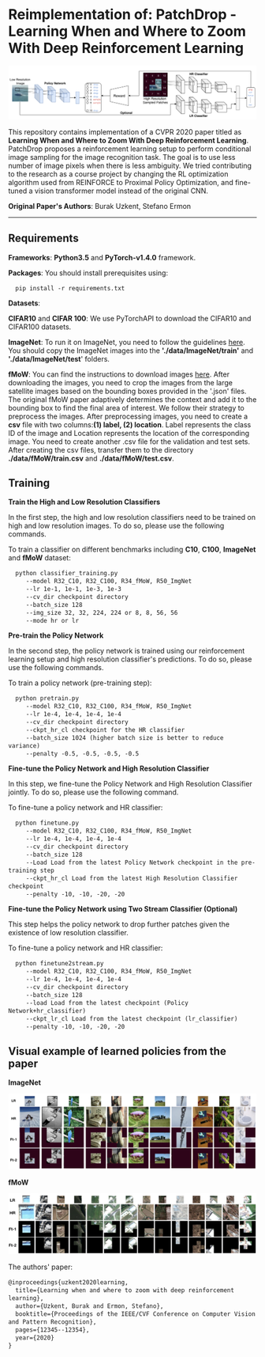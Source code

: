 # Reimplementation of: PatchDrop - Learning When and Where to Zoom With Deep Reinforcement Learning
![framework](./figures/framework.png)

This repository contains implementation of a CVPR 2020 paper titled as __Learning When and Where to Zoom With Deep Reinforcement Learning__. PatchDrop proposes a reinforcement learning setup to perform conditional image sampling for the image recognition task. The goal is to use less number of image pixels when there is less ambiguity. We tried contributing to the research as a course project by changing the RL optimization algorithm used from REINFORCE to Proximal Policy Optimization, and fine-tuned a vision transformer model instead of the original CNN.

**Original Paper's Authors**: Burak Uzkent, Stefano Ermon

-------------------------------------------------------------------------------------
## Requirements
**Frameworks**: **Python3.5** and **PyTorch-v1.4.0** framework.

**Packages**: You should install prerequisites using:
```shell
  pip install -r requirements.txt
```

**Datasets**:

**CIFAR10** and **CIFAR 100**: We use PyTorchAPI to download the CIFAR10 and CIFAR100 datasets.

**ImageNet**: To run it on ImageNet, you need to follow the guidelines [here](https://github.com/soumith/imagenet-multiGPU.torch#data-processing). You should copy the ImageNet images into the **'./data/ImageNet/train'** and **'./data/ImageNet/test**' folders.

**fMoW**: You can find the instructions to download images [here](https://github.com/fMoW/dataset). After downloading the images, you need to crop the images from the large satellite images based on the bounding boxes provided in the '.json' files. The original fMoW paper adaptively determines the context and add it to the bounding box to find the final area of interest. We follow their strategy to preprocess the images. After preprocessing images, you need to create a **csv** file with two columns:**(1) label, (2) location**. Label represents the class ID of the image and Location represents the location of the corresponding image. You need to create another .csv file for the validation and test sets. After creating the csv files, transfer them to the directory __./data/fMoW/train.csv__ and __./data/fMoW/test.csv__.

## Training
**Train the High and Low Resolution Classifiers**

In the first step, the high and low resolution classifiers need to be trained on high and low resolution images. To do so, please use the following commands.

To train a classifier on different benchmarks including **C10**, **C100**, **ImageNet** and **fMoW** dataset:

```shell
  python classifier_training.py
     --model R32_C10, R32_C100, R34_fMoW, R50_ImgNet
     --lr 1e-1, 1e-1, 1e-3, 1e-3
     --cv_dir checkpoint directory
     --batch_size 128
     --img_size 32, 32, 224, 224 or 8, 8, 56, 56
     --mode hr or lr
```
**Pre-train the Policy Network**

In the second step, the policy network is trained using our reinforcement learning setup and high resolution classifier's predictions. To do so, please use the following commands.

To train a policy network (pre-training step):

```shell
  python pretrain.py
     --model R32_C10, R32_C100, R34_fMoW, R50_ImgNet
     --lr 1e-4, 1e-4, 1e-4, 1e-4
     --cv_dir checkpoint directory
     --ckpt_hr_cl checkpoint for the HR classifier
     --batch_size 1024 (higher batch size is better to reduce variance)
     --penalty -0.5, -0.5, -0.5, -0.5
```
**Fine-tune the Policy Network and High Resolution Classifier**

In this step, we fine-tune the Policy Network and High Resolution Classifier jointly. To do so, please use the following command.

To fine-tune a policy network and HR classifier:
```shell
  python finetune.py
     --model R32_C10, R32_C100, R34_fMoW, R50_ImgNet
     --lr 1e-4, 1e-4, 1e-4, 1e-4
     --cv_dir checkpoint directory
     --batch_size 128
     --Load Load from the latest Policy Network checkpoint in the pre-training step
     --ckpt_hr_cl Load from the latest High Resolution Classifier checkpoint
     --penalty -10, -10, -20, -20
```
**Fine-tune the Policy Network using Two Stream Classifier (Optional)**

This step helps the policy network to drop further patches given the existence of low resolution classifier.

To fine-tune a policy network and HR classifier:

```shell
  python finetune2stream.py
     --model R32_C10, R32_C100, R34_fMoW, R50_ImgNet
     --lr 1e-4, 1e-4, 1e-4, 1e-4
     --cv_dir checkpoint directory
     --batch_size 128
     --load Load from the latest checkpoint (Policy Network+hr_classifier)
     --ckpt_lr_cl Load from the latest checkpoint (lr_classifier)
     --penalty -10, -10, -20, -20
```

## Visual example of learned policies from the paper

**ImageNet**

![results](./figures/results_imgnet.png)

**fMoW**

![results](./figures/results_fmow.png)

The authors' paper:
```
@inproceedings{uzkent2020learning,
  title={Learning when and where to zoom with deep reinforcement learning},
  author={Uzkent, Burak and Ermon, Stefano},
  booktitle={Proceedings of the IEEE/CVF Conference on Computer Vision and Pattern Recognition},
  pages={12345--12354},
  year={2020}
}
```
